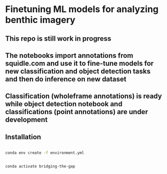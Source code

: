 



# Finetuning ML models for analyzing benthic imagery #
## This repo is still work in progress 
## The notebooks import annotations from squidle.com and use it to fine-tune models for new classification and object detection tasks and then do inference on new dataset
## Classification (wholeframe annotations)  is ready while object detection notebook  and classifications (point annotations) are under development
## 

## Installation ##
```bash

conda env create -f environment.yml
```
```bash

conda activate bridging-the-gap
```



